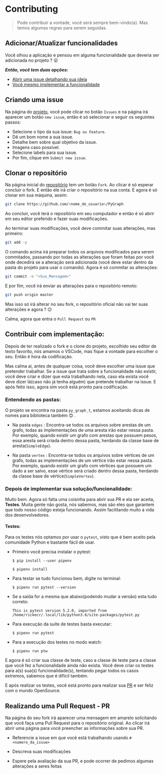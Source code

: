 # Contributing
> Pode contribuir a vontade, você será sempre bem-vindo(a). Mas temos algumas regras para serem seguidas.

## Adicionar/Atualizar funcionalidades

Você olhou a aplicação e pensou em alguma funcionalidade que deveria ser adicionada no projeto ? :open_mouth:

***Então, você tem duas opções:***

- [Abrir uma issue detalhando sua ideia](#criando-uma-issue)
- [Você mesmo implementar a funcionalidade](#contribuir-com-implementação)

## Criando uma issue

Na página do [projeto](https://github.com/Rickecr/PyGraph), você pode clicar no botão `Issues` e na página irá aparecer um botão `new issue`, então é só selecionar e seguir os seguintes passos:

- Selecione o tipo da sua issue: `Bug ou Feature`.
- Dê um bom nome a sua issue.
- Detalhe bem sobre qual objetivo da issue.
- Imagens caso possível.
- Selecione labels para sua issue.
- Por fim, clique em `Submit new issue`.

## Clonar o repositório

Na página inicial do [repositório](https://github.com/Rickecr/PyGraph) tem um botão `Fork`. Ao clicar é só esperar concluir o fork. E então ele irá criar o repositório na sua conta. E agora é só clonar em sua máquina, assim:

```sh
git clone https://github.com/<nome_de_usuario>/PyGraph
```

Ao concluir, você terá o repositório em seu computador e então é só abrir em seu editor preferido e fazer suas modificações.

Ao terminar suas modificações, você deve commitar suas alterações, mas primeiro:

```sh
git add -p
```

O comando acima irá preparar todos os arquivos modificados para serem commitados, passando por todas as alterações que foram feitas por você onde decedirá se a alteração será adicionada (você deve estar dentro da pasta do projeto para usar o comando). Agora é só commitar as alterações:

```sh
git commit -m "<Sua_Mensagem>"
```

E por fim, você irá enviar as alterações para o repositório remoto:

```sh
git push origin master
```

Mas isso só irá alterar no seu fork, o repositório oficial não vai ter suas alterações e agora ? :confused:

Calma, agora que entra o `Pull Request` ou `PR`

## Contribuir com implementação:

Depois de ter realizado o fork e o clone do projeto, escolhido seu editor de texto favorito, nós amamos o VSCode, mas fique a vontade para escolher o seu. Então é hora da codificação.

Mas calma ai, antes de qualquer coisa, você deve escolher uma issue que pretender trabalhar. Se a issue que trata sobre a funcionalidade não existir, você deve criar e dizer que esta trabalhando nela, caso ela exista você deve dizer lá(caso não já tenha alguém) que pretende trabalhar na issue. E após feito isso, agora sim você está pronto para codificação.

### Entendendo as pastas:

O projeto se encontra na pasta `py_graph_t`, estamos aceitando dicas de nomes para biblioteca também :blush: .

- Na pasta `edges` : Encontra-se todos os arquivos sobre arestas de um grafo, todas as implementações de uma aresta irão estar nessa pasta. Por exemplo, quando existir um grafo com arestas que possuem pesos, essa aresta será criada dentro dessa pasta, herdando da classe base de aresta(`SimpleEdge`).

- Na pasta `vertex` : Encontra-se todos os arquivos sobre vértices de um grafo, todas as implementações de um vértice irão estar nessa pasta. Por exemplo, quando existir um grafo com vértices que possuem um dado a ser salvo, esse vértice será criado dentro dessa pasta, herdando da classe base de vértice(`SimpleVertex`).

### Depois de implementar sua solução/funcionalidade:

Muito bem. Agora só falta uma coisinha para abrir sua PR e ela ser aceita, **Testes**. Muita gente não gosta, nós sabemos, mas são eles que garantem que todo nosso código esteja funcionando. Assim facilitando muito a vida dos desenvolvedores.

#### Testes:

Para os testes nós optamos por usar o `pytest`, visto que é bem aceito pela comunidade Python e bastante fácil de usar.

- Primeiro você precisa instalar o pytest:
    <code>\
    $ pip install --user pipenv \
    $ pipenv install
    </code>
    
- Para testar se tudo funcionou bem, digite no terminal:

    <code>$ pipenv run pytest --version</code>

- Se a saída for a mesma que abaixo(podendo mudar a versão) esta tudo correto:

    <code>This is pytest version 5.2.0, imported from /home/rickecr/.local/lib/python3.6/site-packages/pytest.py</code>

- Para execução da suite de testes basta executar:
   
   <code>$ pipenv run pytest</code>
   
- Para a execução dos testes no modo watch:

  <code>$ pipenv run ptw</code>
  

E agora é só criar sua classe de teste, caso a classe de teste para a classe que você fez a funcionalidade ainda não exista.
Você deve criar os testes para a(s) sua(s) funcionalidade(s), tentando pegar todos os casos extremos, sabemos que é dificil também.

E após realizar os testes, você está pronto para realizar sua [PR](https://github.com/Rickecr/PyGraph/blob/master/CONTRIBUTING.md#realizando-uma-pull-request---pr) e ser feliz com o mundo OpenSource.

## Realizando uma Pull Request - PR

Na página do seu fork irá aparecer uma mensagem em amarelo solicitando que você faça uma Pull Request para o repositório original. Ao clicar irá abrir uma página para você preencher as informações sobre sua PR.

- Referencie a issue em que você está trabalhando usando `#<numero_da_issue>`

- Descreva suas modificações

- Espere pela avaliação da sua PR, e pode ocorrer de pedimos algumas alterações a seres feitas
